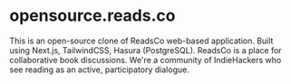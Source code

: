 # opensource.reads.co
This is an open-source clone of ReadsCo web-based application. Built using Next.js, TailwindCSS, Hasura (PostgreSQL). ReadsCo is a place for collaborative book discussions. We're a community of IndieHackers who see reading as an active, participatory dialogue.
